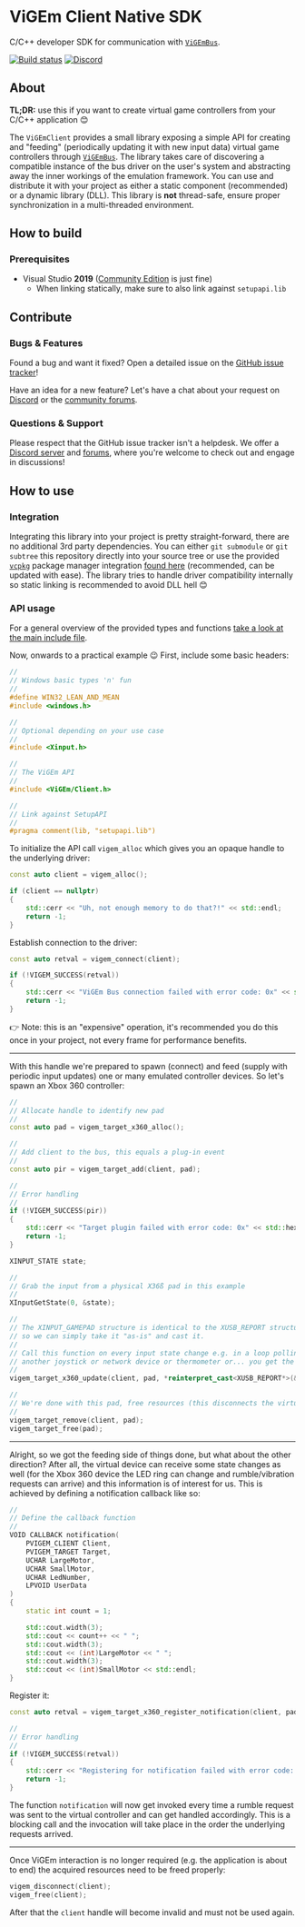 # ViGEm Client Native SDK

C/C++ developer SDK for communication with [`ViGEmBus`](https://github.com/ViGEm/ViGEmBus).

[![Build status](https://ci.appveyor.com/api/projects/status/k806d3m2egjr0j56?svg=true)](https://ci.appveyor.com/project/nefarius/vigemclient) [![Discord](https://img.shields.io/discord/346756263763378176.svg)](https://discord.vigem.org)

## About

**TL;DR:** use this if you want to create virtual game controllers from your C/C++ application 😊

The `ViGEmClient` provides a small library exposing a simple API for creating and "feeding" (periodically updating it with new input data) virtual game controllers through [`ViGEmBus`](https://github.com/ViGEm/ViGEmBus). The library takes care of discovering a compatible instance of the bus driver on the user's system and abstracting away the inner workings of the emulation framework. You can use and distribute it with your project as either a static component (recommended) or a dynamic library (DLL). This library is **not** thread-safe, ensure proper synchronization in a multi-threaded environment.

## How to build

### Prerequisites

- Visual Studio **2019** ([Community Edition](https://www.visualstudio.com/thank-you-downloading-visual-studio/?sku=Community&rel=16) is just fine)
  - When linking statically, make sure to also link against `setupapi.lib`

## Contribute

### Bugs & Features

Found a bug and want it fixed? Open a detailed issue on the [GitHub issue tracker](../../issues)!

Have an idea for a new feature? Let's have a chat about your request on [Discord](https://discord.vigem.org) or the [community forums](https://forums.vigem.org).

### Questions & Support

Please respect that the GitHub issue tracker isn't a helpdesk. We offer a [Discord server](https://discord.vigem.org) and [forums](https://forums.vigem.org), where you're welcome to check out and engage in discussions!

## How to use

### Integration

Integrating this library into your project is pretty straight-forward, there are no additional 3rd party dependencies. You can either `git submodule` or `git subtree` this repository directly into your source tree or use the provided [`vcpkg`](https://github.com/microsoft/vcpkg) package manager integration [found here](https://github.com/ViGEm/ViGEmClient.vcpkg) (recommended, can be updated with ease). The library tries to handle driver compatibility internally so static linking is recommended to avoid DLL hell 😊

### API usage

For a general overview of the provided types and functions [take a look at the main include file](./include/ViGEm/Client.h).

Now, onwards to a practical example 😉 First, include some basic headers:

```cpp
//
// Windows basic types 'n' fun
//
#define WIN32_LEAN_AND_MEAN
#include <windows.h>

//
// Optional depending on your use case
//
#include <Xinput.h>

//
// The ViGEm API
//
#include <ViGEm/Client.h>

//
// Link against SetupAPI
//
#pragma comment(lib, "setupapi.lib")
```

To initialize the API call `vigem_alloc` which gives you an opaque handle to the underlying driver:

```cpp
const auto client = vigem_alloc();

if (client == nullptr)
{
    std::cerr << "Uh, not enough memory to do that?!" << std::endl;
    return -1;
}
```

Establish connection to the driver:

```cpp
const auto retval = vigem_connect(client);

if (!VIGEM_SUCCESS(retval))
{
    std::cerr << "ViGEm Bus connection failed with error code: 0x" << std::hex << retval << std::endl;
    return -1;
}
```

👉 Note: this is an "expensive" operation, it's recommended you do this once in your project, not every frame for performance benefits.

---

With this handle we're prepared to spawn (connect) and feed (supply with periodic input updates) one or many emulated controller devices. So let's spawn an Xbox 360 controller:

```cpp
//
// Allocate handle to identify new pad
//
const auto pad = vigem_target_x360_alloc();

//
// Add client to the bus, this equals a plug-in event
//
const auto pir = vigem_target_add(client, pad);

//
// Error handling
//
if (!VIGEM_SUCCESS(pir))
{
    std::cerr << "Target plugin failed with error code: 0x" << std::hex << pir << std::endl;
    return -1;
}

XINPUT_STATE state;

//
// Grab the input from a physical X36ß pad in this example
//
XInputGetState(0, &state);

//
// The XINPUT_GAMEPAD structure is identical to the XUSB_REPORT structure
// so we can simply take it "as-is" and cast it.
//
// Call this function on every input state change e.g. in a loop polling
// another joystick or network device or thermometer or... you get the idea.
//
vigem_target_x360_update(client, pad, *reinterpret_cast<XUSB_REPORT*>(&state.Gamepad));

//
// We're done with this pad, free resources (this disconnects the virtual device)
//
vigem_target_remove(client, pad);
vigem_target_free(pad);
```

---

Alright, so we got the feeding side of things done, but what about the other direction? After all, the virtual device can receive some state changes as well (for the Xbox 360 device the LED ring can change and rumble/vibration requests can arrive) and this information is of interest for us. This is achieved by defining a notification callback like so:

```cpp
//
// Define the callback function
//
VOID CALLBACK notification(
    PVIGEM_CLIENT Client,
    PVIGEM_TARGET Target,
    UCHAR LargeMotor,
    UCHAR SmallMotor,
    UCHAR LedNumber,
    LPVOID UserData
)
{
    static int count = 1;

    std::cout.width(3);
    std::cout << count++ << " ";
    std::cout.width(3);
    std::cout << (int)LargeMotor << " ";
    std::cout.width(3);
    std::cout << (int)SmallMotor << std::endl;
}
```

Register it:

```cpp
const auto retval = vigem_target_x360_register_notification(client, pad, &notification, nullptr);

//
// Error handling
//
if (!VIGEM_SUCCESS(retval))
{
    std::cerr << "Registering for notification failed with error code: 0x" << std::hex << retval << std::endl;
    return -1;
}
```

The function `notification` will now get invoked every time a rumble request was sent to the virtual controller and can get handled accordingly. This is a blocking call and the invocation will take place in the order the underlying requests arrived.

---

Once ViGEm interaction is no longer required (e.g. the application is about to end) the acquired resources need to be freed properly:

```cpp
vigem_disconnect(client);
vigem_free(client);
```

After that the `client` handle will become invalid and must not be used again.
